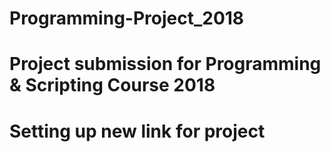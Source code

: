 # Programming-Project_2018
# Project submission for Programming & Scripting Course 2018
# Setting up new link for project